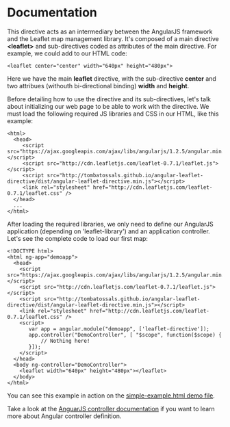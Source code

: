 Documentation
=============

This directive acts as an intermediary between the AngularJS framework and the Leaflet map management library. It's composed of a main directive **&lt;leaflet&gt;** and sub-directives coded as attributes of the main directive. For example, we could add to our HTML code:

```
<leaflet center="center" width="640px" height="480px">
```

Here we have the main **leaflet** directive, with the sub-directive **center** and two attribues (withouth bi-directional binding) **width** and **height**.

Before detailing how to use the directive and its sub-directives, let's talk about initializing our web page to be able to work with the directive. We must load the following required JS libraries and CSS in our HTML, like this example:

```
<html>
  <head>
     <script src="https://ajax.googleapis.com/ajax/libs/angularjs/1.2.5/angular.min.js"></script>
     <script src="http://cdn.leafletjs.com/leaflet-0.7.1/leaflet.js"></script>
     <script src="http://tombatossals.github.io/angular-leaflet-directive/dist/angular-leaflet-directive.min.js"></script>
     <link rel="stylesheet" href="http://cdn.leafletjs.com/leaflet-0.7.1/leaflet.css" />
  </head>
  ...
</html>
```

After loading the required libraries, we only need to define our AngularJS application (depending on 'leaflet-library') and an application controller. Let's see the complete code to load our first map:

```
<!DOCTYPE html>
<html ng-app="demoapp">
  <head>
    <script src="https://ajax.googleapis.com/ajax/libs/angularjs/1.2.5/angular.min.js"></script>
    <script src="http://cdn.leafletjs.com/leaflet-0.7.1/leaflet.js"></script>
    <script src="http://tombatossals.github.io/angular-leaflet-directive/dist/angular-leaflet-directive.min.js"></script>
    <link rel="stylesheet" href="http://cdn.leafletjs.com/leaflet-0.7.1/leaflet.css" />
    <script>
       var app = angular.module("demoapp", ['leaflet-directive']);
       app.controller("DemoController", [ "$scope", function($scope) {
           // Nothing here!
       }]);
    </script>
  </head>
  <body ng-controller="DemoController">
    <leaflet width="640px" height="480px"></leaflet>
  </body>
</html>

```

You can see this example in action on the [simple-example.html demo file](http://tombatossals.github.io/angular-leaflet-directive/examples/simple-example.html).

Take a look at the [AnguarJS controller documentation](http://docs.angularjs.org/guide/controller) if you want to learn more about Angular controller definition.
